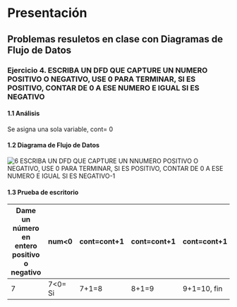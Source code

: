 # Presentación
## Problemas resuletos en clase con Diagramas de Flujo de Datos
### Ejercicio 4. ESCRIBA UN DFD QUE CAPTURE UN NUMERO POSITIVO O NEGATIVO, USE 0 PARA TERMINAR, SI ES POSITIVO, CONTAR DE 0 A ESE NUMERO E IGUAL SI ES NEGATIVO
#### 1.1 Análisis
Se asigna una sola variable, cont= 0
#### 1.2 Diagrama de Flujo de Datos
![6  ESCRIBA UN DFD QUE CAPTURE UN NNUMERO POSITIVO O NEGATIVO, USE 0 PARA TERMINAR, SI ES POSITIVO, CONTAR DE 0 A ESE NUMERO E IGUAL SI ES NEGATIVO-1](https://user-images.githubusercontent.com/112590329/191118287-8b740df0-91a1-434a-8a43-f5902984b63e.png)
#### 1.3 Prueba de escritorio
| Dame un número en entero positivo o negativo |  num<0  |cont=cont+1 |cont=cont+1| cont=cont+1|
|----------------------------------------------|---------|------------|-----------|------------|
|                    7                         | 7<0= Si |  7+1=8     |   8+1=9   | 9+1=10, fin|
